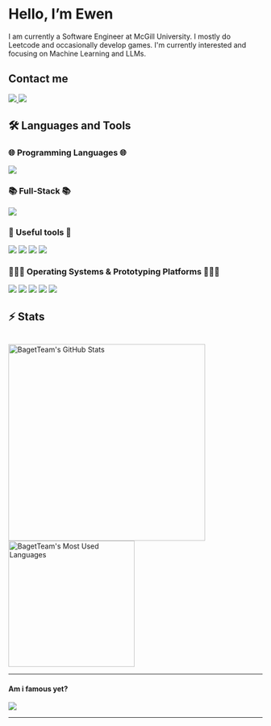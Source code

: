 # Hello, I’m Ewen

I am currently a Software Engineer at McGill University. I mostly do Leetcode and occasionally develop games. I'm currently interested and focusing on Machine Learning and LLMs.

## Contact me

<div align="left">
  <a href="ewengue1432@gmail.com">
    <img src="https://img.shields.io/badge/Gmail-333333?style=for-the-badge&logo=gmail&logoColor=red" />
  </a>
  <a href="https://linkedin.com/in/ewengueguen" target="_blank">
    <img src="https://img.shields.io/badge/LinkedIn-0077B5?style=for-the-badge&logo=linkedin&logoColor=white" target="_blank" />
  </a>
</div>

## 🛠️ Languages and Tools

### 🌐 Programming Languages 🌐
<p align="left">
  <img src="https://skillicons.dev/icons?i=java,py,c,cpp,cs,php,js,ts,dart" />
  
</p>

### 📚 Full-Stack 📚
<p align="left">
  <img src="https://skillicons.dev/icons?i=react,nextjs,dotnet,html,css,tailwind,vue" />
</p>

### 📱 Useful tools 📱
<p align="left">
  <!-- <img src="https://skillicons.dev/icons?i=git,mysql,postgres,supabase,vscode,visualstudio" /> -->
  <img src="https://img.shields.io/badge/GIT-E44C30?style=for-the-badge&logo=git&logoColor=white" target="_blank" />
  <img src="https://img.shields.io/badge/MySQL-005C84?style=for-the-badge&logo=mysql&logoColor=white" target="_blank" />
  <img src="https://img.shields.io/badge/PostgreSQL-316192?style=for-the-badge&logo=postgresql&logoColor=white" target="_blank" />
  <img src="https://img.shields.io/badge/Supabase-181818?style=for-the-badge&logo=supabase&logoColor=white" target="_blank" />
</p>

### 🏃‍♂️‍➡️ Operating Systems & Prototyping Platforms 🏃‍♂️‍➡️

<p align="left">
  <img src="https://skillicons.dev/icons?i=arduino,raspberrypi,godot" />
  <img src="https://img.shields.io/badge/MySQL-005C84?style=for-the-badge&logo=mysql&logoColor=white" target="_blank" />
  <img src="https://img.shields.io/badge/MySQL-005C84?style=for-the-badge&logo=mysql&logoColor=white" target="_blank" />
  <img src="https://img.shields.io/badge/MySQL-005C84?style=for-the-badge&logo=mysql&logoColor=white" target="_blank" />
  <img src="https://img.shields.io/badge/Godot-478CBF?style=for-the-badge&logo=GodotEngine&logoColor=white" target="_blank" />
</p>

## ⚡️ Stats

<br>

<div align=left>
  <img width=390 src="https://github-readme-stats.vercel.app/api?username=BagetTeam&theme=transparent&count_private=true&show_icons=true&rank_icon=github&locale=en" alt="BagetTeam's GitHub Stats" />
  <img width=250 src="https://github-readme-stats.vercel.app/api/top-langs?username=BagetTeam&theme=transparent&layout=donut&hide=css&langs_count=8&border_radius=10&show_icons=true&locale=en" alt="BagetTeam's Most Used Languages" />
</div>

<hr>

#### Am i famous yet?
![](https://komarev.com/ghpvc/?username=BagetTeam&color=green&style=for-the-badge)

<hr>
